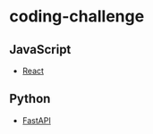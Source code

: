 # coding-challenge

## JavaScript

- [React](https://github.com/libra189/coding-challenge/tree/main/react-my-app)

## Python
- [FastAPI](https://github.com/libra189/coding-challenge/tree/main/fast-api)
